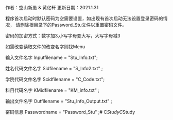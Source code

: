 
作者：空山新愚 & 黄亿轩 
更新日期：2021.1.31 

程序首次启动时默认密码为空需要设置，如出现有首次启动无法设置登录密码的情况，
请删除根目录下的Password_Stu文件以重置密码文件。

密码的加密方式：数字加3,小写字母变大写，大写字母减3

如需改变读取文件的改变名字则找Menu
 
输入文件名字 
Inputfilename = "Stu_Info.txt"; 

姓名代码文件名字 
Sidfilename = "S_Info2.txt" ;

学院代码文件名字 
Scidfilename = "C_Code.txt";

科目代码名字 
KMidfilename = "KM_info.txt" ; 

输出文件名字 
Outfilename = "Stu_Info_Output.txt" ;

密码信息 
Passwordname = "Password_Stu" ;#   C _ S t u d y C _ S t u d y  
 